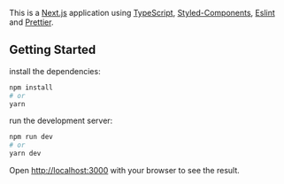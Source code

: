 This is a [Next.js](https://nextjs.org/) application using [TypeScript](https://www.typescriptlang.org/), [Styled-Components](https://styled-components.com/), [Eslint](https://eslint.org/) and [Prettier](https://prettier.io/).

## Getting Started

install the dependencies:

```bash
npm install
# or
yarn
```
run the development server:

```bash
npm run dev
# or
yarn dev
```
Open [http://localhost:3000](http://localhost:3000) with your browser to see the result.
